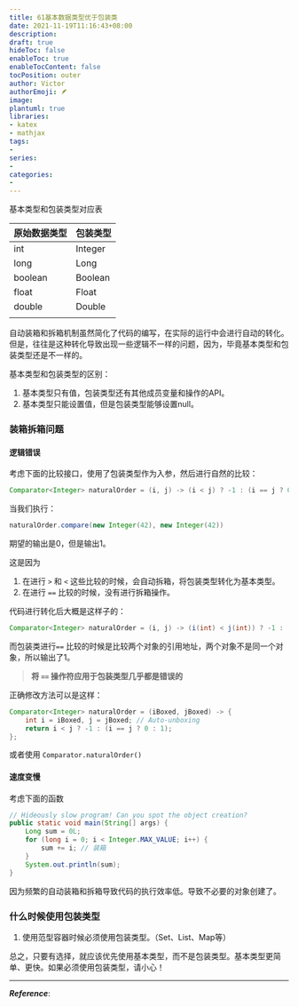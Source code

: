 ```yaml
---
title: 61基本数据类型优于包装类
date: 2021-11-19T11:16:43+08:00
description:
draft: true
hideToc: false
enableToc: true
enableTocContent: false
tocPosition: outer
author: Victor
authorEmoji: 🪶
image:
plantuml: true
libraries:
- katex
- mathjax
tags:
-
series:
-
categories:
-
---
```




基本类型和包装类型对应表

| 原始数据类型 | 包装类型 |
| ------------ | -------- |
| int          | Integer  |
| long         | Long     |
| boolean      | Boolean  |
| float        | Float    |
| double       | Double   |
|              |          |

自动装箱和拆箱机制虽然简化了代码的编写，在实际的运行中会进行自动的转化。但是，往往是这种转化导致出现一些逻辑不一样的问题，因为，毕竟基本类型和包装类型还是不一样的。

基本类型和包装类型的区别：

1. 基本类型只有值，包装类型还有其他成员变量和操作的API。
2. 基本类型只能设置值，但是包装类型能够设置null。

### 装箱拆箱问题

#### 逻辑错误

考虑下面的比较接口，使用了包装类型作为入参，然后进行自然的比较：

```java
Comparator<Integer> naturalOrder = (i, j) -> (i < j) ? -1 : (i == j ? 0 : 1);
```

当我们执行：

```java
naturalOrder.compare(new Integer(42), new Integer(42))
```

期望的输出是0，但是输出1。

这是因为

1. 在进行 `>` 和 `<` 这些比较的时候，会自动拆箱，将包装类型转化为基本类型。
2. 在进行 `==` 比较的时候，没有进行拆箱操作。

代码进行转化后大概是这样子的：

```java
Comparator<Integer> naturalOrder = (i, j) -> (i(int) < j(int)) ? -1 : (i(Integer) == j(Integer) ? 0 : 1);
```

而包装类进行`==` 比较的时候是比较两个对象的引用地址，两个对象不是同一个对象，所以输出了1。

> **将 `==` 操作符应用于包装类型几乎都是错误的**

正确修改方法可以是这样：

```java
Comparator<Integer> naturalOrder = (iBoxed, jBoxed) -> {
    int i = iBoxed, j = jBoxed; // Auto-unboxing
    return i < j ? -1 : (i == j ? 0 : 1);
};
```

或者使用 `Comparator.naturalOrder()`

#### 速度变慢

考虑下面的函数

```java
// Hideously slow program! Can you spot the object creation?
public static void main(String[] args) {
    Long sum = 0L;
    for (long i = 0; i < Integer.MAX_VALUE; i++) {
        sum += i; // 装箱
    }
    System.out.println(sum);
}
```

因为频繁的自动装箱和拆箱导致代码的执行效率低。导致不必要的对象创建了。

### 什么时候使用包装类型

1. 使用范型容器时候必须使用包装类型。（Set、List、Map等）

总之，只要有选择，就应该优先使用基本类型，而不是包装类型。基本类型更简单、更快。如果必须使用包装类型，请小心！

---

***Reference***:
